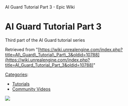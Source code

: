 AI Guard Tutorial Part 3 - Epic Wiki                    

AI Guard Tutorial Part 3
========================

Third part of the AI Guard tutorial series

Retrieved from "[https://wiki.unrealengine.com/index.php?title=AI\_Guard\_Tutorial\_Part\_3&oldid=10788](https://wiki.unrealengine.com/index.php?title=AI_Guard_Tutorial_Part_3&oldid=10788)"

[Categories](/Special:Categories "Special:Categories"):

*   [Tutorials](/Category:Tutorials "Category:Tutorials")
*   [Community Videos](/Category:Community_Videos "Category:Community Videos")

  ![](https://tracking.unrealengine.com/track.png)